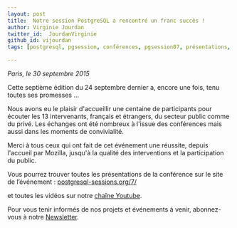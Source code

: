 ```yaml
---
layout: post
title:  Notre session PostgreSQL a rencontré un franc succès !
author: Virginie Jourdan
twitter_id:  JourdanVirginie   
github_id: vijourdan
tags: [postgresql, pgsession, conférences, pgsession07, présentations, vidéos]

---
```

*Paris, le 30 septembre 2015*

Cette septième édition du 24 septembre dernier a, encore une fois, tenu toutes ses promesses ...


<!--MORE-->

Nous avons eu le plaisir d'accueillir une centaine de participants pour écouter les 13 intervenants, français et étrangers, du secteur public comme du privé.
Les échanges ont été nombreux à l'issue des conférences mais aussi dans les moments de convivialité. 

Merci à tous ceux qui ont fait de cet événement une réussite, depuis l'accueil par Mozilla, jusqu'à la qualité des interventions et la participation du public.

Vous pourrez trouver toutes les présentations de la conférence sur le site de l’événement : [postgresql-sessions.org/7/](http://www.postgresql-sessions.org/7/start)

et toutes les vidéos sur notre [chaîne Youtube](https://www.youtube.com/playlist?list=PLdz5EN2NV_7BXtGhlWNWepg0HCJ68KXRk).


Pour vous tenir informés de nos projets et événements à venir, abonnez-vous à notre [Newsletter](http://dalibo.us6.list-manage.com/subscribe?u=1c10ff1ff8&id=0f138e24f0).
